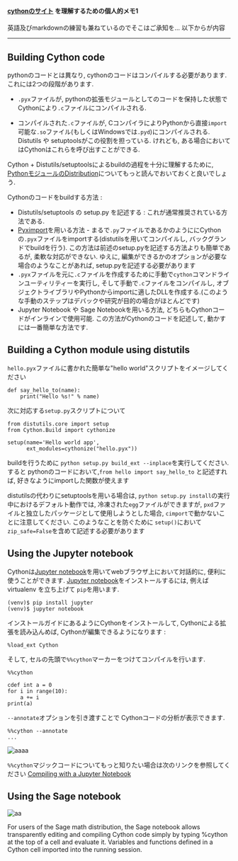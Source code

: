 #### [cythonのサイト](http://docs.cython.org/en/latest/src/quickstart/build.html) を理解するための個人的メモ1 

英語及びmarkdownの練習も兼ねているのでそこはご承知を... 以下からが内容

***

## Building Cython code

pythonのコードとは異なり, cythonのコードはコンパイルする必要があります. これには2つの段階があります.

- `.pyx`ファイルが, pythonの拡張モジュールとしてのコードを保持した状態でCythonにより`.c`ファイルにコンパイルされる.

- コンパイルされた`.c`ファイルが, CコンパイラによりPythonから直接`import`可能な`.so`ファイル(もしくはWindowsでは`.pyd`)にコンパイルされる.
Distutils や setuptoolsがこの役割を担っている. けれども, ある場合においてはCythonはこれらを呼び出すことができる.

Cython + Distutils/setuptoolsによるbuildの過程を十分に理解するために, 
[PythonモジュールのDistribution](https://docs.python.org/3/distributing/index.html)についてもっと読んでおいておくと良いでしょう.


Cythonのコードをbuildする方法 :
- Distutils/setuptools の setup.py を記述する : これが通常推奨されている方法である.
- [Pyximport](http://docs.cython.org/en/latest/src/userguide/source_files_and_compilation.html#pyximport)を用いる方法 - まるで`.py`ファイルであるかのようににCythonの`.pyx`ファイルをimportする(distutilsを用いてコンパイルし, バックグランドでbuildを行う). この方法は前述のsetup.pyを記述する方法よりも簡単であるが, 柔軟な対応ができない. ゆえに, 編集ができるかのオプションが必要な場合のようなことがあれば, setup.pyを記述する必要があります
- `.pyx`ファイルを元に`.c`ファイルを作成するために手動で`cython`コマンドラインユーティリティーを実行し, そして手動で`.c`ファイルをコンパイルし, オブジェクトライブラリやPythonからimportに適したDLLを作成する.(このような手動のステップはデバックや研究が目的の場合がほとんどです)
- Jupyter Notebook や Sage Notebookを用いる方法, どちらもCythonコードがインラインで使用可能. この方法がCythonのコードを記述して, 動かすには一番簡単な方法です.



## Building a Cython module using distutils
```hello.pyx```ファイルに書かれた簡単な"hello world"スクリプトをイメージしてください

```python3
def say_hello_to(name):
    print("Hello %s!" % name)
```

次に対応する```setup.py```スクリプトについて

```python3
from distutils.core import setup
from Cython.Build import cythonize

setup(name='Hello world app',
      ext_modules=cythonize("hello.pyx"))
```

buildを行うために ```python setup.py build_ext --inplace```を実行してください.
すると pythonのコードにおいて,```from hello import say_hello_to``` と記述すれば, 好きなようにimportした関数が使えます


distutilsの代わりにsetuptoolsを用いる場合は, ```python setup.py install```の実行中におけるデフォルト動作では, 冷凍された```egg```ファイルができますが, ```pxd```ファイルと独立したパッケージとして使用しようとした場合, ```cimport```で動かないことに注意してください. このようなことを防ぐために ```setup()```において```zip_safe=False```を含めて記述する必要があります


## Using the Jupyter notebook

Cythonは[Jupyter notebook](http://jupyter.org)を用いてwebブラウザ上において対話的に, 便利に使うことができます. [Jupyter notebook](http://jupyter.org)をインストールするには, 例えば virtualenv を立ち上げて ```pip```を用います.

```
(venv)$ pip install jupyter
(venv)$ jupyter notebook
```


インストールガイドにあるようにCythonをインストールして, Cythonによる拡張を読み込んめば, Cythonが編集できるようになります :

```
%load_ext Cython
```

そして, セルの先頭で```%%cython```マーカーをつけてコンパイルを行います.

```python3
%%cython

cdef int a = 0
for i in range(10):
    a += i
print(a)
```


```--annotate```オプションを引き渡すことで Cythonコードの分析が表示できます.

```
%%cython --annotate
...
```

![aaaa](http://docs.cython.org/en/latest/_images/jupyter.png)


```%%cython```マジックコードについてもっと知りたい場合は次のリンクを参照してください  [Compiling with a Jupyter Notebook](http://docs.cython.org/en/latest/src/userguide/source_files_and_compilation.html#compiling-notebook)


## Using the Sage notebook

![aa](http://docs.cython.org/en/latest/_images/sage.png)

For users of the Sage math distribution, the Sage notebook allows transparently editing and compiling Cython code simply by typing %cython at the top of a cell and evaluate it. Variables and functions defined in a Cython cell imported into the running session.

